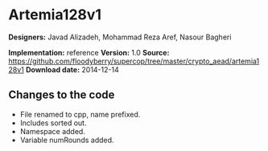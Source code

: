 # Artemia128v1

**Designers:** Javad Alizadeh, Mohammad Reza Aref, Nasour Bagheri

**Implementation:** reference
**Version:** 1.0
**Source:** https://github.com/floodyberry/supercop/tree/master/crypto_aead/artemia128v1
**Download date:** 2014-12-14

## Changes to the code

* File renamed to cpp, name prefixed.
* Includes sorted out.
* Namespace added.
* Variable numRounds added.
